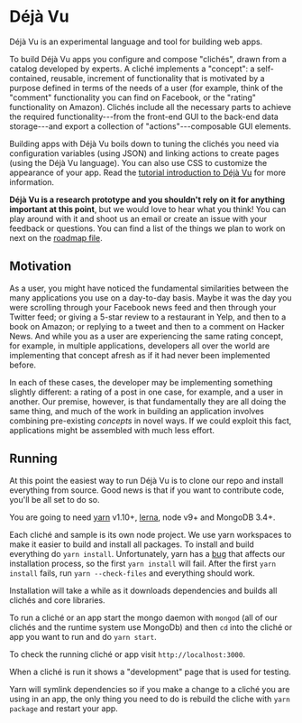 Déjà Vu
=======

Déjà Vu is an experimental language and tool for building web apps.

To build Déjà Vu apps you configure and compose "clichés", drawn from a catalog
developed by experts. A cliché implements a "concept": a self-contained,
reusable, increment of functionality that is motivated by a purpose defined in
terms of the needs of a user (for example, think of the "comment" functionality
you can find on Facebook, or the "rating" functionality on Amazon).
Clichés include all the necessary parts to achieve the required
functionality---from the front-end GUI to the back-end data storage---and export
a collection of "actions"---composable GUI elements.

Building apps with Déjà Vu boils down to tuning the clichés you need via
configuration variables (using JSON) and linking actions to create pages (using
the Déjà Vu language). You can also use CSS to customize the appearance of your
app. Read the [tutorial introduction to Déjà Vu]() for more information.

**Déjà Vu is a research prototype and you shouldn't rely on it for anything
important at this point**, but we would love to hear what you think!
You can play around with it and shoot us an email or create an issue with your
feedback or questions. You can find a list of the things we plan to work on next
on the [roadmap file]().

Motivation
----------

As a user, you might have noticed the fundamental similarities between the
many applications you use on a day-to-day basis. Maybe it was the day you
were scrolling through your Facebook news feed and then through your
Twitter feed; or giving a 5-star review to a restaurant in Yelp, and then
to a book on Amazon; or replying to a tweet and then to a comment on Hacker
News. And while you as a user are experiencing the same rating concept, for
example, in multiple applications, developers all over the world are
implementing that concept afresh as if it had never been implemented before.

In each of these cases, the developer may be implementing something slightly
different: a rating of a post in one case, for example, and a user in another.
Our premise, however, is that fundamentally they are all doing the same thing,
and much of the work in building an application involves combining pre-existing
*concepts* in novel ways. If we could exploit this fact, applications might be
assembled with much less effort.

Running
-------

At this point the easiest way to run Déjà Vu is to clone our repo and install
everything from source. Good news is that if you want to contribute code, you'll
be all set to do so.

You are going to need [yarn](https://yarnpkg.com/en/) v1.10+,
[lerna](https://lernajs.io/), node v9+ and MongoDB 3.4+.

Each cliché and sample is its own node project. We use yarn workspaces to make
it easier to build and install all packages. To install and build everything
do `yarn install`. Unfortunately, yarn has a
[bug](https://github.com/yarnpkg/yarn/issues/3421#issuecomment-390230608) that
affects our installation process, so the first `yarn install` will fail. After
the first `yarn install` fails, run `yarn --check-files` and everything should
work.

Installation will take a while as it downloads dependencies and builds all
clichés and core libraries. 

To run a cliché or an app start the mongo daemon with `mongod` (all of our
clichés and the runtime system use MongoDb) and then `cd` into the cliché
or app you want to run and do `yarn start`. 

To check the running cliché or app visit `http://localhost:3000`.

When a cliché is run it shows a "development" page that is used for testing.

Yarn will symlink dependencies so if you make a change to a cliché you are using
in an app, the only thing you need to do is rebuild the cliche with
`yarn package` and restart your app.
